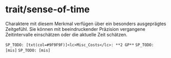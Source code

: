 # trait/sense-of-time

Charaktere mit diesem Merkmal verfügen über ein besonders ausgeprägtes Zeitgefühl. Sie können mit beeindruckender Präzision vergangene Zeitintervalle einschätzen oder die aktuelle Zeit schätzen.

`SP_TODO: [txt(col=#9F9F9F)]<lc>Misc_Costs</lc>: **2 GP**`
`SP_TODO: [mis]`
`SP_TODO: [mis]`